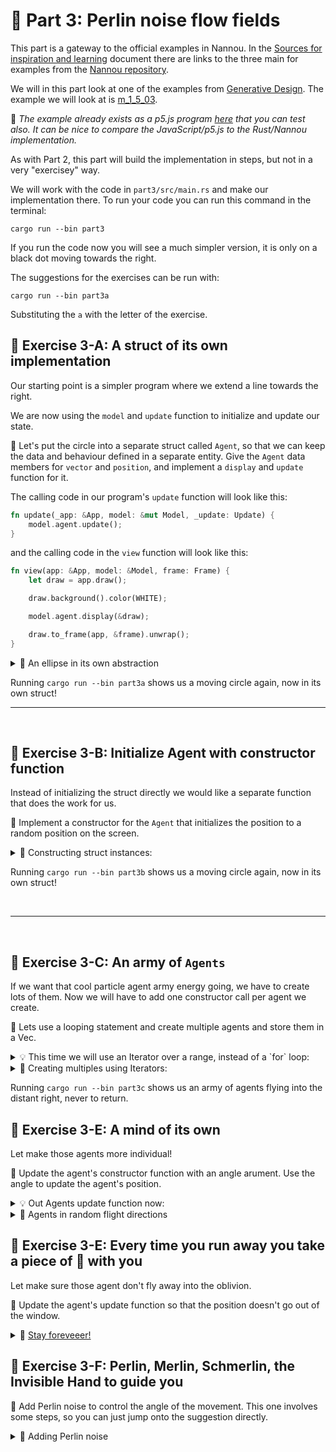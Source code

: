 # 🌊 Part 3: Perlin noise flow fields

This part is a gateway to the official examples in Nannou.
In the [Sources for inspiration and learning](/texts/sources_of_inspiration.md) document there are links to the three main for examples from the [Nannou repository](https://github.com/nannou-org/nannou).

We will in this part look at one of the examples from [Generative Design](https://github.com/nannou-org/nannou).
The example we will look at is [m_1_5_03](https://github.com/nannou-org/nannou/blob/master/generative_design/random_and_noise/m_1_5_03.rs).

📎 _The example already exists as a p5.js program [here](http://www.generative-gestaltung.de/2/sketches/?02_M/M_1_5_03) that you can test also. It can be nice to compare the JavaScript/p5.js to the Rust/Nannou implementation._

As with Part 2, this part will build the implementation in steps, but not in a very "exercisey" way.

We will work with the code in `part3/src/main.rs` and make our implementation there.
To run your code you can run this command in the terminal:

```
cargo run --bin part3
```

If you run the code now you will see a much simpler version, it is only on a black dot moving towards the right.

The suggestions for the exercises can be run with:
```
cargo run --bin part3a
```
Substituting the `a` with the letter of the exercise.

## 🌊 Exercise 3-A: A struct of its own implementation
Our starting point is a simpler program where we extend a line towards the right.

We are now using the `model` and `update` function to initialize and update our state.

📜 Let's put the circle into a separate struct called `Agent`, so that we can keep the data and behaviour defined in a separate entity.
Give the `Agent` data members for `vector` and `position`, and implement a `display` and `update` function for it.

The calling code in our program's `update` function will look like this:
```rust
fn update(_app: &App, model: &mut Model, _update: Update) {
    model.agent.update();
}
```

and the calling code in the `view` function will look like this:
```rust 
fn view(app: &App, model: &Model, frame: Frame) {
    let draw = app.draw();

    draw.background().color(WHITE);

    model.agent.display(&draw);

    draw.to_frame(app, &frame).unwrap();
}
```


<details><summary> 🙈 An ellipse in its own abstraction </summary>

We now have two `structs`:
```rust
struct Model {
    agent: Agent,
}

struct Agent {
    vector: Vec2, //The movemement vector, i.e. how fast and in what direction we travel
    position: Vec2, // The current position
}
```
Initialized like this:

```rust
    let agent = Agent{
        vector: vec2(1.0, 0.0), //moving one pixel to the right per frame
        position: vec2(0.0, 0.0),
    };

    Model{
        agent
    }
```

</details>

Running `cargo run --bin part3a` shows us a moving circle again, now in its own struct!
<br/>

---

<br/>

## 🌊 Exercise 3-B: Initialize Agent with constructor function
Instead of initializing the struct directly we would like a separate function that does the work for us.

📜 Implement a constructor for the `Agent` that initializes the position to a random position on the screen.

<details><summary> 🙈 Constructing struct instances: </summary>

```rust
impl Agent{
    //A constructor function does not have the `self` argument, i.e. it is called
    // by `Agent::new` syntax.
    fn new(win_rect: Rect) -> Self {
        let position = vec2(
            random_range(win_rect.left(), win_rect.right()),
            random_range(win_rect.top(), win_rect.bottom()),
            );
        Self{
            vector: vec2(1.0, 0.0),
            position,
        }
    }

    //[...snip...]
}
```
And it is called like this:
```rust
    //Call the constructor with the window rect as argument
    let agent = Agent::new(app.window_rect());
```

</details>

Running `cargo run --bin part3b` shows us a moving circle again, now in its own struct!

<br/>

---

<br/>

## 🌊 Exercise 3-C: An army of `Agents`
If we want that cool particle agent army energy going, we have to create lots of them.
Now we will have to add one constructor call per agent we create.

📜 Lets use a looping statement and create multiple agents and store them in a Vec.

<details><summary>💡 This time we will use an Iterator over a range, instead of a `for` loop:</summary>

```rust
    let items = (0..50)
        .map(|_| Widget::new()) 
        .collect();
```
This is a cleaner pattern than if we e.g. were to create a mutable variable and push to the items vector in a `for` loop.

</details>

<details><summary> 🙈 Creating multiples using Iterators: </summary>

Out Model now uses a `Vec` with `Agent`s inside:
```rust
struct Model {
    agents: Vec<Agent>,
}
```

And we construct the agent army like this:
```rust
    let agent_count = 50;

    let agents = (0..agent_count)
        .map(|_| Agent::new(app.window_rect())) 
        .collect();
```

Drawing our agents is using an iterator:
```rust 
    model.agents.iter().for_each(|agent| {
        agent.display(&draw);
    });
```

Updating the agents also is done using an iterator over mutable references:
```rust 
fn update(_app: &App, model: &mut Model, _update: Update) {
    //We have to use a special iterator, iter_mut, because we mutating the data in each agent
    model.agents.iter_mut()
        .for_each(|agent| agent.update());
}
```

</details>

Running `cargo run --bin part3c` shows us an army of agents flying into the distant right, never to return.

## 🌊 Exercise 3-E: A mind of its own
Let make those agents more individual!

📜 Update the agent's constructor function with an angle arument.
Use the angle to update the agent's position.

<details><summary>💡 Out Agents update function now:</summary>

We also added a `step_size` member to our `Agent` struct.
The update now uses an angle in radians to update the position.
```rust 
    fn update(self: &mut Self) {
        self.vector.x += self.angle.cos() * self.step_size;
        self.vector.y += self.angle.sin() * self.step_size;
    }
```

</details>

<details><summary> 🙈 Agents in random flight directions </summary>
Out new constructing code:

```rust
    //maps the range over a closure function that returns instances of `Agent`
    let agents = (0..agent_count)
        .map(|_| {
            let angle = random_range(0.0, TAU);
            Agent::new(app.window_rect(), angle)
        })
        .collect();
```
We are now controlling the direction using the _angle_  and step_size rather than a Vec2.

</details>

## 🌊 Exercise 3-E: Every time you run away you take a piece of 🍖 with you
Let make sure those agent don't fly away into the oblivion.

📜 Update the agent's update function so that the position doesn't go out of the window.

<details><summary> 🙈 <a href=https://www.youtube.com/watch?v=k35dUj5kG90>Stay foreveeer!</a> </summary>

Using this magic spell we create a trap for our agents: If they escape out of one edge, they reappear on the other side.
You can set the `agent_count` to a lower number to clearly see what happens.
```rust
        if self.vector.x < self.win_rect.left() - 10.0 {
            self.vector.x = self.win_rect.right() + 10.0;
        }
        if self.vector.x > self.win_rect.right() + 10.0 {
            self.vector.x = self.win_rect.left() - 10.0;
        }
        if self.vector.y < self.win_rect.bottom() - 10.0 {
            self.vector.y = self.win_rect.top() + 10.0;
        }
        if self.vector.y > self.win_rect.top() + 10.0 {
            self.vector.y = self.win_rect.bottom() - 10.0;
        }
```

</details>

## 🌊 Exercise 3-F: Perlin, Merlin, Schmerlin, the Invisible Hand to guide you
📜 Add Perlin noise to control the angle of the movement.
This one involves some steps, so you can just jump onto the suggestion directly.

<details><summary> 🙈 Adding Perlin noise </summary>

We'll give our `Model` some settings for the noise, and initialize it:
```rust
struct Model {
    agents: Vec<Agent>,
    noise_scale: f64,
    noise_strength: f64,
}
//[...snip...]
    //Initialize the new data fields
    Model{
        agents,
        noise_scale: 300.0,
        noise_strength: 10.0,
    }
//[...snip...]
```
Import the Perlin noise related stuff:
```rust
use nannou::noise::{NoiseFn, Perlin, Seedable};
```
And we add another update function to the Agent:
```rust 
    fn update_angle(&mut self, noise: Perlin, noise_scale: f64, noise_strength: f64) {

        let n = noise.get([
            self.vector.x as f64 / noise_scale,
            self.vector.y as f64 / noise_scale,
            self.noise_z,
        ]) * noise_strength;

        self.angle = n as f32;
    }
```

The Perlin noise instance is created in the `update` function, and our new `update_angle` function is called:
```rust
fn update(_app: &App, model: &mut Model, _update: Update) {
    let noise = Perlin::new().set_seed(10);

    model.agents.iter_mut()
        .for_each(|agent| {
            agent.update_angle(noise, model.noise_scale, model.noise_strength);
            agent.update();
        });
}
```

</details>


